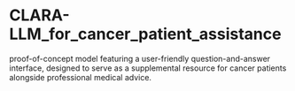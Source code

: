 # CLARA-LLM_for_cancer_patient_assistance
proof-of-concept model featuring a user-friendly question-and-answer interface, designed to serve as a supplemental resource for cancer patients alongside professional medical advice. 
